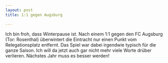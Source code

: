 ```yaml
---
layout: post
title: 1:1 gegen Augsburg

---
```


Ich bin froh, dass Winterpause ist. Nach einem 1:1 gegen den FC Augsburg (Tor: Rosenthal) überwintert die Eintracht nur einen Punkt vom Relegationsplatz entfernt. Das Spiel war dabei irgendwie typisch für die ganze Saison. Ich will da jetzt auch gar nicht mehr viele Worte drüber verlieren. Nächstes Jahr muss es besser werden!


